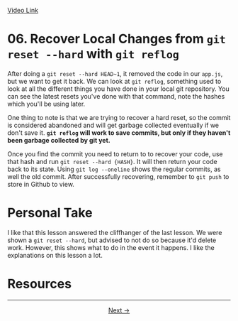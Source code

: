 [Video Link](https://egghead.io/lessons/git-recover-local-changes-from-git-reset-hard-with-git-reflog)

# 06. Recover Local Changes from `git reset --hard` with `git reflog`

After doing a `git reset --hard HEAD~1`, it removed the code in our `app.js`, but we want to get it back. We can look at `git reflog`, something used to look at all the different things you have done in your local git repository. You can see the latest resets you've done with that command, note the hashes which you'll be using later.

One thing to note is that we are trying to recover a hard reset, so the commit is considered abandoned and will get garbage collected eventually if we don't save it. **`git reflog` will work to save commits, but only if they haven't been garbage collected by git yet.**

Once you find the commit you need to return to to recover your code, use that hash and run `git reset --hard {HASH}`. It will then return your code back to its state. Using `git log --oneline` shows the regular commits, as well the old commit. After successfully recovering, remember to `git push` to store in Github to view.

# Personal Take

I like that this lesson answered the cliffhanger of the last lesson. We were shown a `git reset --hard`, but advised to not do so because it'd delete work. However, this shows what to do in the event it happens. I like the explanations on this lesson a lot.

# Resources

---

<p align="center">  
<a href="https://github.com/caydenakins/fix-common-git-mistakes-course-notes/blob/master/07-undo-a-commit-that-has-already-been-pushed.md">Next -></a>  
</p>
